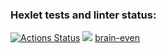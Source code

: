 ### Hexlet tests and linter status:
[![Actions Status](https://github.com/JustArk28/frontend-project-44/actions/workflows/hexlet-check.yml/badge.svg)](https://github.com/JustArk28/frontend-project-44/actions)
<a href="https://codeclimate.com/github/JustArk28/frontend-project-44/maintainability"><img src="https://api.codeclimate.com/v1/badges/5369667b70ce04286827/maintainability" /></a>
[brain-even](https://asciinema.org/a/sVMJMTzLUttFCLxt2wRYyp5AP)